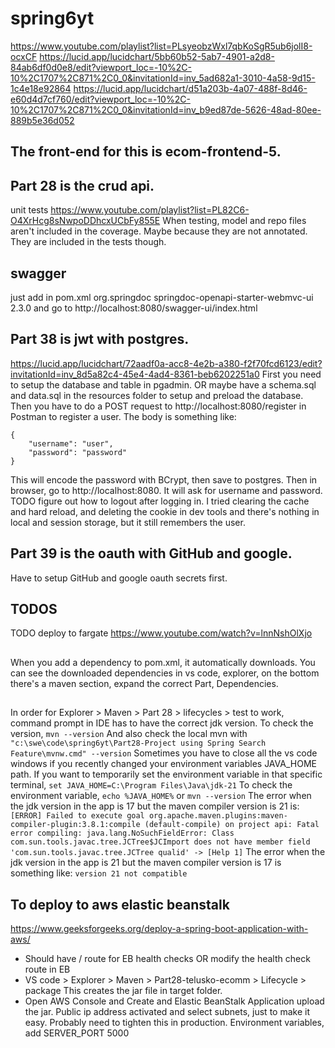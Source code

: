 # spring6yt
https://www.youtube.com/playlist?list=PLsyeobzWxl7qbKoSgR5ub6jolI8-ocxCF
https://lucid.app/lucidchart/5bb60b52-5ab7-4901-a2d8-84ab6df0d0e8/edit?viewport_loc=-10%2C-10%2C1707%2C871%2C0_0&invitationId=inv_5ad682a1-3010-4a58-9d15-1c4e18e92864
https://lucid.app/lucidchart/d51a203b-4a07-488f-8d46-e60d4d7cf760/edit?viewport_loc=-10%2C-10%2C1707%2C871%2C0_0&invitationId=inv_b9ed87de-5626-48ad-80ee-889b5e36d052
## The front-end for this is ecom-frontend-5.
## Part 28 is the crud api.
unit tests https://www.youtube.com/playlist?list=PL82C6-O4XrHcg8sNwpoDDhcxUCbFy855E
When testing, model and repo files aren't included in the coverage. Maybe because they are not annotated. They are included in the tests though.

## swagger
just add in pom.xml
<dependency>
    <groupId>org.springdoc</groupId>
    <artifactId>springdoc-openapi-starter-webmvc-ui</artifactId>
    <version>2.3.0</version>
</dependency>
and go to http://localhost:8080/swagger-ui/index.html

## Part 38 is jwt with postgres.
https://lucid.app/lucidchart/72aadf0a-acc8-4e2b-a380-f2f70fcd6123/edit?invitationId=inv_8d5a82c4-45e4-4ad4-8361-beb6202251a0
First you need to setup the database and table in pgadmin. OR maybe have a schema.sql and data.sql in the resources folder to setup and preload the database. Then you have to do a POST request to http://localhost:8080/register in Postman to register a user. The body is something like:
```
{
    "username": "user",
    "password": "password"
}
```
This will encode the password with BCrypt, then save to postgres.
Then in browser, go to http://localhost:8080. It will ask for username and password. 
TODO figure out how to logout after logging in. I tried clearing the cache and hard reload, and deleting the cookie in dev tools and there's nothing in local and session storage, but it still remembers the user.

## Part 39 is the oauth with GitHub and google.
Have to setup GitHub and google oauth secrets first.

## TODOS
TODO deploy to fargate https://www.youtube.com/watch?v=lnnNshOlXjo

##
When you add a dependency to pom.xml, it automatically downloads. You can see the downloaded dependencies in vs code, explorer, on the bottom there's a maven section, expand the correct Part, Dependencies.

## 
In order for Explorer > Maven > Part 28 > lifecycles > test to work, command prompt in IDE has to have the correct jdk version. To check the version, 
`mvn --version`
And also check the local mvn with
`"c:\swe\code\spring6yt\Part28-Project using Spring Search Feature\mvnw.cmd" --version`
Sometimes you have to close all the vs code windows if you recently changed your environment variables JAVA_HOME path.
If you want to temporarily set the environment variable in that specific terminal, 
`set JAVA_HOME=C:\Program Files\Java\jdk-21`
To check the environment variable,
`echo %JAVA_HOME%`
or
`mvn --version`
The error when the jdk version in the app is 17 but the maven compiler version is 21 is:
`[ERROR] Failed to execute goal org.apache.maven.plugins:maven-compiler-plugin:3.8.1:compile (default-compile) on project api: Fatal error compiling: java.lang.NoSuchFieldError: Class com.sun.tools.javac.tree.JCTree$JCImport does not have member field 'com.sun.tools.javac.tree.JCTree qualid' -> [Help 1]`
The error when the jdk version in the app is 21 but the maven compiler version is 17 is something like:
`version 21 not compatible`


## To deploy to aws elastic beanstalk
https://www.geeksforgeeks.org/deploy-a-spring-boot-application-with-aws/

- Should have / route for EB health checks OR modify the health check route in EB
- VS code > Explorer > Maven > Part28-telusko-ecomm > Lifecycle > package
This creates the jar file in target folder.
- Open AWS Console and Create and Elastic BeanStalk Application
upload the jar.
Public ip address activated and select subnets, just to make it easy. Probably need to tighten this in production.
Environment variables, add
SERVER_PORT 5000
